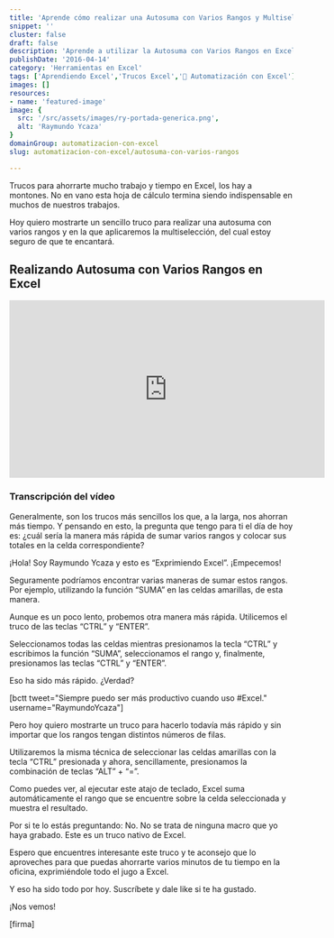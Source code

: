 ```yaml
---
title: 'Aprende cómo realizar una Autosuma con Varios Rangos y Multiselección'
snippet: ''
cluster: false
draft: false 
description: 'Aprende a utilizar la Autosuma con Varios Rangos en Excel y ahorra tiempo en tus fórmulas. Domina esta técnica de automatización.'
publishDate: '2016-04-14'
category: 'Herramientas en Excel'
tags: ['Aprendiendo Excel','Trucos Excel','🤖 Automatización con Excel']
images: []
resources: 
- name: 'featured-image'
image: {
  src: '/src/assets/images/ry-portada-generica.png',
  alt: 'Raymundo Ycaza'
}
domainGroup: automatizacion-con-excel
slug: automatizacion-con-excel/autosuma-con-varios-rangos

---
```


Trucos para ahorrarte mucho trabajo y tiempo en Excel, los hay a montones. No en vano esta hoja de cálculo termina siendo indispensable en muchos de nuestros trabajos.

Hoy quiero mostrarte un sencillo truco para realizar una autosuma con varios rangos y en la que aplicaremos la multiselección, del cual estoy seguro de que te encantará.

## Realizando Autosuma con Varios Rangos en Excel

<iframe style="width: 560px !important; margin: 0 auto;" src="https://www.youtube.com/embed/xBJHCQv62_o?showinfo=0" allowfullscreen="allowfullscreen" width="560" height="315" frameborder="0"></iframe>

### Transcripción del vídeo

Generalmente, son los trucos más sencillos los que, a la larga, nos ahorran más tiempo. Y pensando en esto, la pregunta que tengo para ti el día de hoy es: ¿cuál sería la manera más rápida de sumar varios rangos y colocar sus totales en la celda correspondiente?

¡Hola! Soy Raymundo Ycaza y esto es “Exprimiendo Excel”. ¡Empecemos!

Seguramente podríamos encontrar varias maneras de sumar estos rangos. Por ejemplo, utilizando la función “SUMA” en las celdas amarillas, de esta manera.

Aunque es un poco lento, probemos otra manera más rápida. Utilicemos el truco de las teclas “CTRL” y “ENTER”.

Seleccionamos todas las celdas mientras presionamos la tecla “CTRL” y escribimos la función “SUMA”, seleccionamos el rango y, finalmente, presionamos las teclas “CTRL” y “ENTER”.

Eso ha sido más rápido. ¿Verdad?

\[bctt tweet="Siempre puedo ser más productivo cuando uso #Excel." username="RaymundoYcaza"\]

Pero hoy quiero mostrarte un truco para hacerlo todavía más rápido y sin importar que los rangos tengan distintos números de filas.

Utilizaremos la misma técnica de seleccionar las celdas amarillas con la tecla “CTRL” presionada y ahora, sencillamente, presionamos la combinación de teclas “ALT” + “=”.

Como puedes ver, al ejecutar este atajo de teclado, Excel suma automáticamente el rango que se encuentre sobre la celda seleccionada y muestra el resultado.

Por si te lo estás preguntando: No. No se trata de ninguna macro que yo haya grabado. Este es un truco nativo de Excel.

Espero que encuentres interesante este truco y te aconsejo que lo aproveches para que puedas ahorrarte varios minutos de tu tiempo en la oficina, exprimiéndole todo el jugo a Excel.

Y eso ha sido todo por hoy. Suscríbete y dale like si te ha gustado.

¡Nos vemos!

\[firma\]
